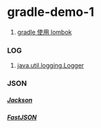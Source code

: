 # gradle-demo-1

1. [gradle 使用 lombok](https://cloud.tencent.com/developer/article/1480194) 

### LOG

1. [java.util.logging.Logger](log.md)

### JSON
##### [Jackson](jackson.md)

##### [FastJSON](fastjson.md)
